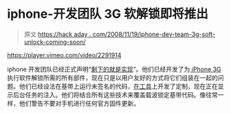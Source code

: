 # iphone-开发团队 3G 软解锁即将推出

> 原文:[https://hack aday . com/2008/11/19/iphone-dev-team-3g-soft-unlock-coming-soon/](https://hackaday.com/2008/11/19/iphone-dev-team-3g-soft-unlock-coming-soon/)

<https://player.vimeo.com/video/2291914>

</div> <p>iphone 开发团队已经正式声明“<a href="http://blog.iphone-dev.org/post/60599514/the-silicon-chip-inside-her-head" title="blog.iphone-dev.org | The silicon chip inside her head..." target="_blank">剩下的就是实现</a>”。他们已经开发了为<a href="http://www.mahalo.com/Iphone_3g" title="IPhone 3G - Mahalo" target="_blank"> iPhone 3G </a>执行软件解锁所需的所有部件，现在只是以用户友好的方式将它们组装在一起的问题。他们已经设法在基带上运行未签名的代码，<a href="http://hackaday.com/2008/10/26/smart-phone-hacking-roundup/">在工具</a>上开发了定制，现在正在显示后台任务的注入。他们将结合所有这些技术来覆盖载波锁定基带代码。像往常一样，他们警告不要对手机进行任何官方固件更新。</p> </body> </html>